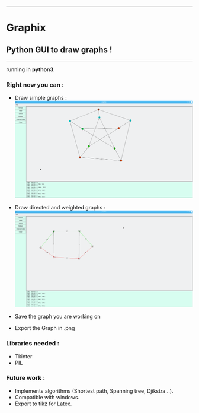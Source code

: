 <!--
	 ___                     _ __   _         _            
    / __|     _ _   __ _    | '_ \ | |_      (_)    __ __  
   | (_ |    | '_| / _` |   | .__/ | ' \     | |    \ \ /  
    \___|   _|_|_  \__,_|   |_|__  |_||_|   _|_|_   /_\_\  
   _|"""""|_|"""""|_|"""""|_|"""""|_|"""""|_|"""""|_|"""""| 
   "`-0-0-'"`-0-0-'"`-0-0-'"`-0-0-'"`-0-0-'"`-0-0-'"`-0-0-' 
-->
-------------------------------------------------------------
# Graphix 
## Python GUI to draw __graphs__ !

-------------------------------------------------------------
running in __python3__. 

### Right now you can : 

- Draw simple graphs : 
![pertersen_graph](src/petersen_demo.png)
- Draw directed and weighted graphs :   
![weighted_graph](src/weighted_graph_demo.png)

- Save the graph you are working on
- Export the Graph in .png

### Libraries needed :
- Tkinter
- PIL 

### Future work : 
- Implements algorithms (Shortest path, Spanning tree, Djikstra...).
- Compatible with windows.
- Export to tikz for Latex.

